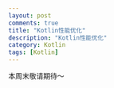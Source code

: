 ```yaml
---
layout: post
comments: true
title: "Kotlin性能优化"
description: "Kotlin性能优化"
category: Kotlin
tags: [Kotlin]
---
```


本周末敬请期待～

<!--more-->
